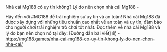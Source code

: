 Nhà cái Mg188 có uy tín không? Lý do nên chọn nhà cái Mg188 - 

Hãy đến với #MG188 để trải nghiệm sự uy tín và an toàn! Nhà cái Mg188 đã được xây dựng với những tiêu chuẩn cao nhất về an toàn và uy tín, đảm bảo cho người chơi trải nghiệm trò chơi tốt nhất. Đọc thêm về nhà cái Mg188 và lý do bạn nên chọn nó tại đây: [Đường dẫn bài viết] 朗 - https://mg188.games/nha-cai-mg188-co-uy-tin-khong-ly-do-nen-chon-nha-cai/
